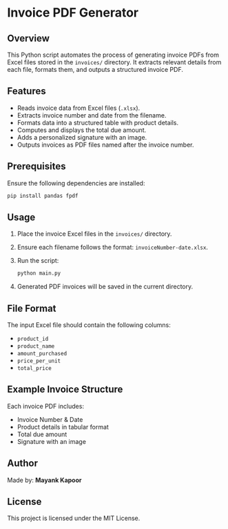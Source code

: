 # Invoice PDF Generator

## Overview
This Python script automates the process of generating invoice PDFs from Excel files stored in the `invoices/` directory. It extracts relevant details from each file, formats them, and outputs a structured invoice PDF.

## Features
- Reads invoice data from Excel files (`.xlsx`).
- Extracts invoice number and date from the filename.
- Formats data into a structured table with product details.
- Computes and displays the total due amount.
- Adds a personalized signature with an image.
- Outputs invoices as PDF files named after the invoice number.

## Prerequisites
Ensure the following dependencies are installed:

```bash
pip install pandas fpdf
```

## Usage
1. Place the invoice Excel files in the `invoices/` directory.
2. Ensure each filename follows the format: `invoiceNumber-date.xlsx`.
3. Run the script:
   
   ```bash
   python main.py
   ```

4. Generated PDF invoices will be saved in the current directory.

## File Format
The input Excel file should contain the following columns:
- `product_id`
- `product_name`
- `amount_purchased`
- `price_per_unit`
- `total_price`

## Example Invoice Structure
Each invoice PDF includes:
- Invoice Number & Date
- Product details in tabular format
- Total due amount
- Signature with an image

## Author
Made by: **Mayank Kapoor**

## License
This project is licensed under the MIT License.

